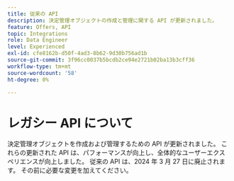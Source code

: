 ```yaml
---
title: 従来の API
description: 決定管理オブジェクトの作成と管理に関する API が更新されました。
feature: Offers, API
topic: Integrations
role: Data Engineer
level: Experienced
exl-id: cfe8162b-d50f-4ad3-8b62-9d30b756ad1b
source-git-commit: 3f96cc0037b5bcdb2ce94e2721b02ba13b3cff36
workflow-type: tm+mt
source-wordcount: '58'
ht-degree: 0%

---
```


# レガシー API について

決定管理オブジェクトを作成および管理するための API が更新されました。 これらの更新された API は、パフォーマンスが向上し、全体的なユーザーエクスペリエンスが向上しました。 従来の API は、2024 年 3 月 27 日に廃止されます。 その前に必要な変更を加えてください。
